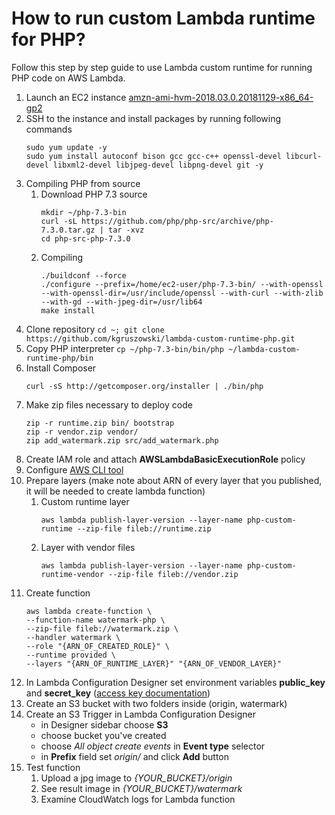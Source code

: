 # How to run custom Lambda runtime for PHP?
Follow this step by step guide to use Lambda custom runtime for running PHP code on AWS Lambda.

1. Launch an EC2 instance [amzn-ami-hvm-2018.03.0.20181129-x86_64-gp2](https://docs.aws.amazon.com/lambda/latest/dg/lambda-runtimes.html)
1. SSH to the instance and install packages by running following commands
    ```
    sudo yum update -y
    sudo yum install autoconf bison gcc gcc-c++ openssl-devel libcurl-devel libxml2-devel libjpeg-devel libpng-devel git -y
    ```
1. Compiling PHP from source
    1. Download PHP 7.3 source
        ```
        mkdir ~/php-7.3-bin
        curl -sL https://github.com/php/php-src/archive/php-7.3.0.tar.gz | tar -xvz
        cd php-src-php-7.3.0
        ```
    1. Compiling
        ```
        ./buildconf --force
        ./configure --prefix=/home/ec2-user/php-7.3-bin/ --with-openssl --with-openssl-dir=/usr/include/openssl --with-curl --with-zlib --with-gd --with-jpeg-dir=/usr/lib64
        make install
        ```
1. Clone repository `cd ~; git clone https://github.com/kgruszowski/lambda-custom-runtime-php.git`
1. Copy PHP interpreter `cp ~/php-7.3-bin/bin/php ~/lambda-custom-runtime-php/bin`
1. Install Composer
    ```
    curl -sS http://getcomposer.org/installer | ./bin/php
    ```
1. Make zip files necessary to deploy code
    ```
    zip -r runtime.zip bin/ bootstrap
    zip -r vendor.zip vendor/
    zip add_watermark.zip src/add_watermark.php
    ```
1. Create IAM role and attach **AWSLambdaBasicExecutionRole** policy
1. Configure [AWS CLI tool](https://docs.aws.amazon.com/cli/latest/userguide/cli-chap-configure.html) 
1. Prepare layers (make note about ARN of every layer that you published, it will be needed to create lambda function)
    1. Custom runtime layer
        ```
        aws lambda publish-layer-version --layer-name php-custom-runtime --zip-file fileb://runtime.zip
        ```
    1. Layer with vendor files
        ```
        aws lambda publish-layer-version --layer-name php-custom-runtime-vendor --zip-file fileb://vendor.zip
        ```
1. Create function
    ```
    aws lambda create-function \
    --function-name watermark-php \
    --zip-file fileb://watermark.zip \
    --handler watermark \
    --role "{ARN_OF_CREATED_ROLE}" \
    --runtime provided \
    --layers "{ARN_OF_RUNTIME_LAYER}" "{ARN_OF_VENDOR_LAYER}"
    ```
1. In Lambda Configuration Designer set environment variables **public_key** and **secret_key** ([access key documentation](https://docs.aws.amazon.com/general/latest/gr/aws-sec-cred-types.html#access-keys-and-secret-access-keys)) 
1. Create an S3 bucket with two folders inside (origin, watermark)
1. Create an S3 Trigger in Lambda Configuration Designer
    * in Designer sidebar choose **S3**
    * choose bucket you've created
    * choose *All object create events* in **Event type** selector
    * in **Prefix** field set *origin/* and click **Add** button
1. Test function
    1. Upload a jpg image to *{YOUR_BUCKET}/origin*
    1. See result image in *{YOUR_BUCKET}/watermark*
    1. Examine CloudWatch logs for Lambda function
        